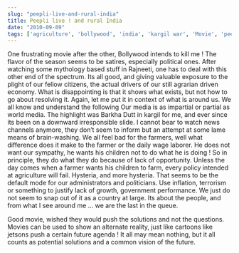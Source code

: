 ```yaml
---
slug: "peepli-live-and-rural-india"
title: Peepli live ! and rural India
date: "2010-09-09"
tags: ['agriculture', 'bollywood', 'india', 'kargil war', 'Movie', 'peepli live', 'rajneeti', 'rural', 'solutions']
---
```

One frustrating movie after the other, Bollywood intends to kill me ! The flavor of the season seems to be satires, especially political ones. After watching some mythology based stuff in Rajneeti, one has to deal with this other end of the spectrum. Its all good, and giving valuable exposure to the plight of our fellow citizens, the actual drivers of our still agrarian driven economy. What is disappointing is that it shows what exists, but not how to go about resolving it. Again, let me put it in context of what is around us. We all know and understand the following
Our media is as impartial or partial as world media. The highlight was Barkha Dutt in kargil for me, and ever since its been on a downward irresponsible slide. I cannot bear to watch news channels anymore, they don’t seem to inform but an attempt at some lame means of brain-washing.
	We all feel bad for the farmers, well what difference does it make to the farmer or the daily wage laborer. He does not want our sympathy, he wants his children not to do what he is doing ! So in principle, they do what they do because of lack of opportunity. Unless the day comes when a farmer wants his children to farm, every policy intended at agriculture will fail.
	Hysteria, and more hysteria. That seems to be the default mode for our administrators and politicians. Use inflation, terrorism or something to justify lack of growth, government performance. We just do not seem to snap out of it as a country at large.
	Its about the people, and from what I see around me … we are the last in the queue.

Good movie, wished they would push the solutions and not the questions. Movies can be used to show an alternate reality, just like cartoons like
jetsons push a certain future agenda ! It all may mean nothing, but it all counts as potential solutions and a common vision of the future.
